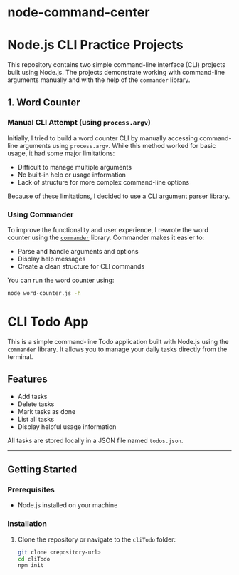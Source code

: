﻿# node-command-center
# Node.js CLI Practice Projects

This repository contains two simple command-line interface (CLI) projects built using Node.js. The projects demonstrate working with command-line arguments manually and with the help of the `commander` library.

## 1. Word Counter

### Manual CLI Attempt (using `process.argv`)

Initially, I tried to build a word counter CLI by manually accessing command-line arguments using `process.argv`. While this method worked for basic usage, it had some major limitations:

- Difficult to manage multiple arguments
- No built-in help or usage information
- Lack of structure for more complex command-line options

Because of these limitations, I decided to use a CLI argument parser library.

### Using Commander

To improve the functionality and user experience, I rewrote the word counter using the [`commander`](https://www.npmjs.com/package/commander) library. Commander makes it easier to:

- Parse and handle arguments and options
- Display help messages
- Create a clean structure for CLI commands

You can run the word counter using:
```bash
node word-counter.js -h
```

# CLI Todo App

This is a simple command-line Todo application built with Node.js using the `commander` library. It allows you to manage your daily tasks directly from the terminal.

## Features

- Add tasks
- Delete tasks
- Mark tasks as done
- List all tasks
- Display helpful usage information

All tasks are stored locally in a JSON file named `todos.json`.

---

## Getting Started

### Prerequisites

- Node.js installed on your machine

### Installation

1. Clone the repository or navigate to the `cliTodo` folder:
   ```bash
   git clone <repository-url>
   cd cliTodo
   npm init
